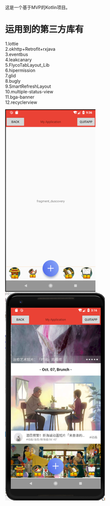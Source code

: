 这是一个基于MVP的Kotlin项目。
# 运用到的第三方库有
1.lottie<br>
2.okhttp+Retrofit+rxjava<br>
3.eventbus<br>
4.leakcanary<br>
5.FlycoTabLayout_Lib<br>
6.hipermission<br>
7.glid<br>
8.bugly<br>
9.SmartRefreshLayout<br>
10.multiple-status-view<br>
11.bga-banner<br>
12.recyclerview

![image](https://github.com/krcm110/testKotlin/blob/master/screenshot/one.png)
![image](https://github.com/krcm110/testKotlin/blob/master/screenshot/诵读.png)
